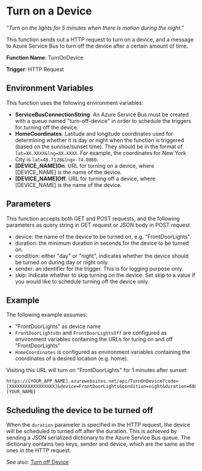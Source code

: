 # Turn on a Device
_"Turn on the lights for 5 minutes when there is motion during the night."_

This function sends out a HTTP request to turn on a device, and a message to Azure Service Bus to turn off the device after a certain amount of time.

**Function Name**: TurnOnDevice

**Trigger**: HTTP Request

## Environment Variables
This function uses the following environment variables:
* **ServiceBusConnectionString**. An Azure Service Bus must be created with a queue named "turn-off-device" in order to schedule the triggers for turning off the device.
* **HomeCoordinates**. Latitude and longitude coordinates used for determining whether it is day or night when the function is triggered (based on the sunrise/sunset time). They should be in the format of `lat=XX.XXXX&lng=XX.XXXX`. For example, the coordinates for New York City is `lat=40.7128&lng=-74.0060`.
* **[DEVICE_NAME]On**. URL for turning on a device, where [DEVICE_NAME] is the name of the device.
* **[DEVICE_NAME]Off**. URL for turning off a device, where [DEVICE_NAME] is the name of the device.

## Parameters
This function accepts both GET and POST requests, and the following parameters as query string in GET request or JSON body in POST request.
* device: the name of the device to be turned on, e.g. "FrontDoorLights".
* duration: the minimum duration in seconds for the device to be turned on.
* condition: either "day" or "night", indicates whether the device should be turned on during day or night only.
* sender: an identifier for the trigger. This is for logging purpose only.
* skip: Indicate whether to skip turning on the device. Set skip to a value if you would like to schedule turning off the device only.

## Example
The following example assumes:
* "FrontDoorLights" as device name
* `FrontDoorLightsOn` and `FrontDoorLightsOff` are configured as environment variables containing the URLs for turing on and off "FrontDoorLights"
* `HomeCoordinates` is configured as environment variables containing the coordinates of a desired location (e.g. home).

Visiting this URL will turn on "FrontDoorLights" for 1 minutes after sunset:
```
https://[YOUR_APP_NAME].azurewebsites.net/api/TurnOnDevice?code=[XXXXXXXXXXXXXXXXX]&device=FrontDoorLights&condition=night&duration=60&sender=[YOUR_NAME]
```
## Scheduling the device to be turned off
When the `duration` parameter is specified in the HTTP request, the device will be scheduled to turned off after the duration. This is achieved by sending a JSON serialized dictionary to the Azure Service Bus queue. The dictionary contains two keys, sender and device, which are the same as the ones in the HTTP request.

See also: [Turn off Device](TurnOffDevice.md)

